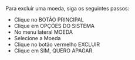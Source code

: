 Para excluir uma moeda, siga os seguintes passos:
* Clique no BOTÃO PRINCIPAL
* Clique em OPÇÕES DO SISTEMA
* No menu lateral MOEDA
* Selecione a Moeda
* Clique no botão vermelho EXCLUIR
* Clique em SIM, QUERO APAGAR.